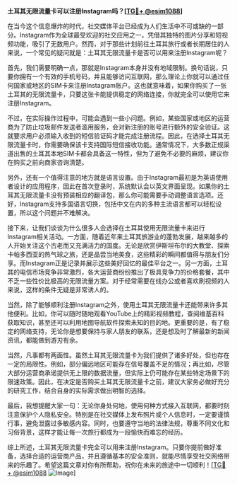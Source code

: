 **土耳其无限流量卡可以注册Instagram吗？[[TG💪+ @esim1088](https://t.me/s/esim1088)]**

在当今这个信息爆炸的时代，社交媒体平台已经成为人们生活中不可或缺的一部分。Instagram作为全球最受欢迎的社交应用之一，凭借其独特的图片分享和短视频功能，吸引了无数用户。然而，对于那些计划前往土耳其旅行或者长期居住的人来说，一个常见的疑问就是：土耳其无限流量卡是否可以用来注册Instagram呢？

首先，我们需要明确一点，那就是Instagram本身并没有地域限制。换句话说，只要你拥有一个有效的手机号码，并且能够访问互联网，那么理论上你就可以通过任何国家或地区的SIM卡来注册Instagram账户。这也就意味着，如果你购买了一张土耳其的无限流量卡，只要这张卡能提供稳定的网络连接，你就完全可以使用它来注册Instagram。

不过，在实际操作过程中，可能会遇到一些小问题。例如，某些国家或地区的运营商为了防止垃圾邮件发送者滥用服务，会对新注册的账号进行额外的安全验证。这就要求用户必须输入收到的短信验证码才能完成注册流程。因此，在选择土耳其无限流量卡时，你需要确保该卡支持国际短信接收功能。通常情况下，大多数正规渠道出售的土耳其本地SIM卡都会具备这一特性，但为了避免不必要的麻烦，建议你在购买之前向商家咨询清楚。

另外，还有一个值得注意的地方就是语言设置。由于Instagram最初是为英语使用者设计的应用程序，因此在首次登录时，系统默认会以英文界面呈现。如果你的土耳其无限流量卡没有预装相应的翻译包，那么你可能需要手动调整语言选项。还好，Instagram支持多国语言切换，包括中文在内的多种主流语言都可以轻松设置，所以这个问题并不难解决。

接下来，让我们谈谈为什么很多人会选择在土耳其使用无限流量卡来进行Instagram相关活动。一方面，随着近年来土耳其旅游业的蓬勃发展，越来越多的人开始关注这个古老而又充满活力的国度。无论是欣赏伊斯坦布尔的大教堂、探索卡帕多西亚的热气球之旅，还是品尝当地美食，这些精彩的瞬间都值得与朋友们分享。而Instagram正是记录并展示这些美好回忆的最佳平台之一。另一方面，土耳其的电信市场竞争非常激烈，各大运营商纷纷推出了极具竞争力的价格套餐，其中不乏一些性价比极高的无限流量方案。对于经常需要在线办公或者喜欢刷视频的人来说，这样的条件无疑是非常诱人的。

当然，除了能够顺利注册Instagram之外，使用土耳其无限流量卡还能带来许多其他便利。比如，你可以随时随地观看YouTube上的精彩视频教程，查阅维基百科获取知识，甚至还可以利用地图导航软件探索未知的目的地。更重要的是，有了稳定的网络支持，无论你是想要保持与家人朋友的联系，还是想及时了解最新的新闻资讯，都能做到游刃有余。

当然，凡事都有两面性。虽然土耳其无限流量卡为我们提供了诸多好处，但也存在一定的局限性。例如，部分偏远地区可能存在信号覆盖不足的情况；再比如，尽管大部分运营商承诺提供无上限的数据流量，但实际上仍可能存在某些特定场景下的限速政策。因此，在决定是否购买土耳其无限流量卡之前，建议大家务必做好充分的研究工作，结合自身的实际需求做出明智的选择。

最后，我想提醒大家一句：无论你身处何地，使用何种方式接入互联网，都要时刻注意保护个人隐私安全。特别是在社交媒体上发布照片或个人信息时，一定要谨慎行事，避免泄露过多敏感内容。同时，也要遵守当地的法律法规，尊重不同文化和习俗背景，这样才能让每一次旅行都成为一段愉快而难忘的经历。

综上所述，土耳其无限流量卡完全可以用来注册Instagram。只要你提前做好准备，选择合适的运营商产品，并且遵循基本的安全准则，就能尽情享受社交网络带来的乐趣了。希望这篇文章对你有所帮助，祝你在未来的旅途中一切顺利！[[TG💪+ @esim1088](https://t.me/s/esim1088) ![Image](https://i.postimg.cc/4NQfJmqS/Snipaste-2025-05-13-00-14-12.png)]